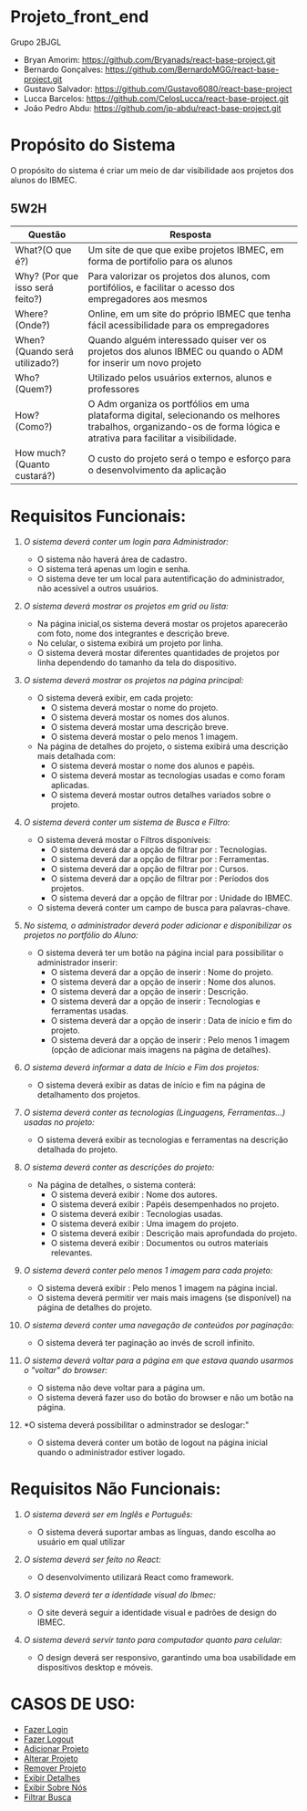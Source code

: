# Projeto_front_end
Grupo 2BJGL

- Bryan Amorim: https://github.com/Bryanads/react-base-project.git
- Bernardo Gonçalves: https://github.com/BernardoMGG/react-base-project.git
- Gustavo Salvador: https://github.com/Gustavo6080/react-base-project
- Lucca Barcelos: https://github.com/CelosLucca/react-base-project.git
- João Pedro Abdu: https://github.com/jp-abdu/react-base-project.git

# Propósito do Sistema

O propósito do sistema é criar um meio de dar visibilidade aos projetos dos alunos do IBMEC.

## 5W2H

|Questão|Resposta|
|-------|--------|
|What?(O que é?)|Um site de que que exibe projetos IBMEC, em forma de portifolio para os alunos | 
|Why? (Por que isso será feito?)|Para valorizar os projetos dos alunos, com portifólios, e facilitar o acesso dos empregadores aos mesmos |
|Where? (Onde?)|Online, em um site do próprio IBMEC que tenha fácil acessibilidade para os empregadores |
|When? (Quando será utilizado?)|Quando alguém interessado quiser ver os projetos dos alunos IBMEC ou quando o ADM for inserir um novo projeto|
|Who? (Quem?)|Utilizado pelos usuários externos, alunos e professores|
|How? (Como?)|O Adm organiza os portfólios em uma plataforma digital, selecionando os melhores trabalhos, organizando-os de forma lógica e atrativa para facilitar a visibilidade.|
|How much? (Quanto custará?)|O custo do projeto será o tempo e esforço para o desenvolvimento da aplicação|



# Requisitos Funcionais:
1. *O sistema deverá conter um login para Administrador:*
   - O sistema não haverá área de cadastro.
   - O sistema terá apenas um login e senha.
   - O sistema deve ter um local para autentificação do administrador, não acessível a outros usuários.

2. *O sistema deverá mostrar os projetos em grid ou lista:*
   - Na página inicial,os sistema deverá mostar os projetos aparecerão com foto, nome dos integrantes e descrição breve.
   - No celular, o sistema exibirá um projeto por linha.
   -  O sistema deverá mostar diferentes quantidades de projetos por linha dependendo do tamanho da tela do dispositivo.

3. *O sistema deverá mostrar os projetos na página principal:*
   - O sistema deverá exibir, em cada projeto:
     - O sistema deverá mostar o nome do projeto.
     - O sistema deverá mostar os nomes dos alunos.
     - O sistema deverá mostar uma descrição breve.
     - O sistema deverá mostar o pelo menos 1 imagem.
   - Na página de detalhes do projeto, o sistema exibirá uma descrição mais detalhada com:
     - O sistema deverá mostar o nome dos alunos e papéis.
     - O sistema deverá mostar as tecnologias usadas e como foram aplicadas.
     - O sistema deverá mostar outros detalhes variados sobre o projeto.

4. *O sistema deverá conter um sistema de Busca e Filtro:*
   - O sistema deverá mostar o Filtros disponíveis:
     - O sistema deverá dar a opção de filtrar por : Tecnologias.
     - O sistema deverá dar a opção de filtrar por : Ferramentas.
     - O sistema deverá dar a opção de filtrar por : Cursos.
     - O sistema deverá dar a opção de filtrar por : Períodos dos projetos.
     - O sistema deverá dar a opção de filtrar por : Unidade do IBMEC.
   - O sistema deverá conter um campo de busca para palavras-chave.

5. *No sistema, o administrador deverá poder adicionar e disponibilizar os projetos no portfólio do Aluno:*
   - O sistema deverá ter um botão na página incial para possibilitar o administrador inserir:
     - O sistema deverá dar a opção de inserir : Nome do projeto.
     - O sistema deverá dar a opção de inserir : Nome dos alunos.
     - O sistema deverá dar a opção de inserir : Descrição.
     - O sistema deverá dar a opção de inserir : Tecnologias e ferramentas usadas.
     - O sistema deverá dar a opção de inserir : Data de início e fim do projeto.
     - O sistema deverá dar a opção de inserir : Pelo menos 1 imagem (opção de adicionar mais imagens na página de detalhes).

6. *O sistema deverá informar a data de Início e Fim dos projetos:*
   - O sistema deverá exibir as datas de início e fim na página de detalhamento dos projetos.

7. *O sistema deverá conter as tecnologias (Linguagens, Ferramentas...) usadas no projeto:*
   -  O sistema deverá exibir as tecnologias e ferramentas na descrição detalhada do projeto.

8. *O sistema deverá conter as descrições  do projeto:*
   - Na página de detalhes, o sistema conterá:
     - O sistema deverá exibir : Nome dos autores.
     - O sistema deverá exibir : Papéis desempenhados no projeto.
     - O sistema deverá exibir : Tecnologias usadas.
     - O sistema deverá exibir : Uma imagem do projeto.
     - O sistema deverá exibir : Descrição mais aprofundada do projeto.
     - O sistema deverá exibir : Documentos ou outros materiais relevantes.

9. *O sistema deverá conter pelo menos 1 imagem para cada projeto:*
   - O sistema deverá exibir : Pelo menos 1 imagem na página incial.
   - O sistema deverá permitir ver mais mais imagens (se disponível) na página de detalhes do projeto.

10. *O sistema deverá conter uma navegação de conteúdos por paginação:*
    - O sistema deverá ter paginação ao invés de scroll infinito.

11. *O sistema deverá voltar para a página em que estava quando usarmos o "voltar" do browser:*
    - O sistema não deve voltar para a página um.
    - O sistema deverá fazer uso do botão do browser e não um botão na página.

12. *O sistema deverá possibilitar o adminstrador se deslogar:"
    - O sistema deverá conter um botão de logout na página inicial quando o administrador estiver logado.


# Requisitos Não Funcionais:
1. *O sistema deverá ser em Inglês e Português:*
   - O sistema deverá suportar ambas as línguas, dando escolha ao usuário em qual utilizar

2. *O sistema deverá ser feito no React:*
   - O desenvolvimento utilizará React como framework.

3. *O sistema deverá ter a identidade visual do Ibmec:*
   - O site deverá seguir a identidade visual e padrões de design do IBMEC.

4. *O sistema deverá servir tanto para computador quanto para celular:*
   - O design deverá ser responsivo, garantindo uma boa usabilidade em dispositivos desktop e móveis.


# CASOS DE USO:

- [Fazer Login](Casos-de-uso/ADM-Fazer-Login.md)
- [Fazer Logout](Casos-de-uso/ADM-Fazer-logout.md)
- [Adicionar Projeto](Casos-de-uso/ADM-add_projeto.md)
- [Alterar Projeto](Casos-de-uso/ADM-alterar_proj.md)
- [Remover Projeto ](Casos-de-uso/ADM-remover_proj.md)
- [Exibir Detalhes](Casos-de-uso/Usuário-exibir_detalhes.md)
- [Exibir Sobre Nós](Casos-de-uso/Usuário-Exibir-Sessão_"sobre-nós".md)
- [Filtrar Busca](Casos-de-uso/Usuário-filtrar&buscar.md)



